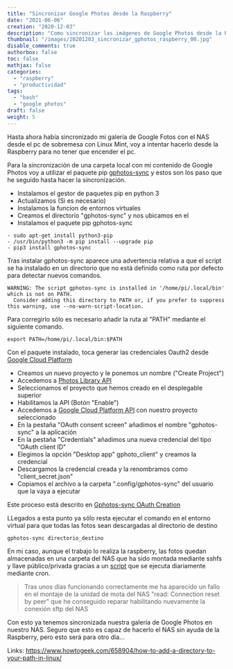 ```yaml
---
title: "Sincronizar Google Photos desde la Raspberry"
date: "2021-06-06"
creation: "2020-12-03"
description: "Como sincronizar las imágenes de Google Photos desde la Raspberry"
thumbnail: "/images/20201203_sincronizar_gphotos_raspberry_00.jpg"
disable_comments: true
authorbox: false
toc: false
mathjax: false
categories:
  - "raspberry"
  - "productividad"
tags:
  - "bash"
  - "google photos"
draft: false
weight: 5
---
```

Hasta ahora había sincronizado mi galería de Google Fotos con el NAS desde el pc de sobremesa con Linux Mint, voy a intentar hacerlo desde la Raspberry para no tener que encender el pc.
<!--more-->
Para la sincronización de una carpeta local con mi contenido de Google Photos voy a utilizar el paquete pip [gphotos-sync] y estos son los paso que he seguido hasta hacer la sincronización.

* Instalamos el gestor de paquetes pip en python 3
* Actualizamos (Si es necesario)
* Instalamos la funcion de entornos virtuales
* Creamos el directorio "gphotos-sync" y nos ubicamos en el
* Instalamos el paquete pip gphotos-sync

```
- sudo apt-get install python3-pip
- /usr/bin/python3 -m pip install --upgrade pip
- pip3 install gphotos-sync
```

Tras instalar gphotos-sync aparece una advertencia relativa a que el script se ha instalado en un directorio que no está definido como ruta por defecto para detectar nuevos comandos.

```
WARNING: The script gphotos-sync is installed in '/home/pi/.local/bin' which is not on PATH.
  Consider adding this directory to PATH or, if you prefer to suppress this warning, use --no-warn-script-location.
```

Para corregirlo sólo es necesario añadir la ruta al "PATH" mediante el siguiente comando.

```
export PATH=/home/pi/.local/bin:$PATH
```

Con el paquete instalado, toca generar las credenciales Oauth2 desde [Google Cloud Platform]

* Creamos un nuevo proyecto y le ponemos un nombre ("Create Project")
* Accedemos a [Photos Library API]
* Seleccionamos el proyecto que hemos creado en el desplegable superior
* Habilitamos la API (Botón "Enable")
* Accedemos a [Google Cloud Platform API] con nuestro proyecto seleccionado
* En la pestaña "OAuth consent screen" añadimos el nombre "gphotos-sync" a la aplicación
* En la pestaña "Credentials" añadimos una nueva credencial del tipo "OAuth client ID"
* Elegimos la opción "Desktop app" gphoto_client" y creamos la credencial
* Descargamos la credencial creada y la renombramos como "client_secret.json"
* Copiamos el archivo a la carpeta ".config/gphotos-sync" del usuario que la vaya a ejecutar

Este proceso está descrito en [Gphotos-sync OAuth Creation]

LLegados a esta punto ya sólo resta ejecutar el comando en el entorno virtual para que todas las fotos sean descargadas al directorio de destino

```
gphotos-sync directorio_destino
```

En mi caso, aunque el trabajo lo realiza la raspberry, las fotos quedan almacenadas en una carpeta del NAS que ha sido montada mediante sshfs y llave público/privada gracias a un [script] que se ejecuta diariamente mediante cron.

> Tras unos días funcionando correctamente me ha aparecido un fallo en el montaje de la unidad de mota del NAS "read: Connection reset by peer" que he conseguido reparar habilitando nuevamente la conexión sftp del NAS

Con esto ya tenemos sincronizada nuestra galería de Google Photos en nuestro NAS. Seguro que esto es capaz de hacerlo el NAS sin ayuda de la Raspberry, pero esto será para otro día...

Links:
https://www.howtogeek.com/658904/how-to-add-a-directory-to-your-path-in-linux/

[Google Cloud Platform]: https://console.cloud.google.com/cloud-resource-manager
[Google Cloud Platform API]: https://console.cloud.google.com/apis/dashboard
[gphotos-sync]: https://pypi.org/project/gphotos-sync/
[Gphotos-sync OAuth Creation]: https://docs.google.com/document/d/1ck1679H8ifmZ_4eVbDeD_-jezIcZ-j6MlaNaeQiz7y0/edit?usp=sharing 
[Photos Library API]: https://console.cloud.google.com/marketplace/product/google/photoslibrary.googleapis.com
[script]: https://github.com/sherlockes/SherloScripts/blob/master/bash/gphotos-sync.sh


[Image-01]: /images/20201203_sincronizar_gphotos_raspberry_01.jpg
